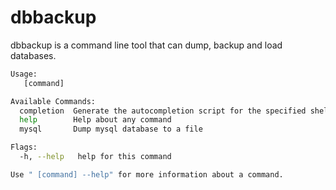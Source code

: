 # dbbackup

dbbackup is a command line tool that can dump, backup and load databases.


```bash
Usage:
   [command]

Available Commands:
  completion  Generate the autocompletion script for the specified shell
  help        Help about any command
  mysql       Dump mysql database to a file

Flags:
  -h, --help   help for this command

Use " [command] --help" for more information about a command.
```